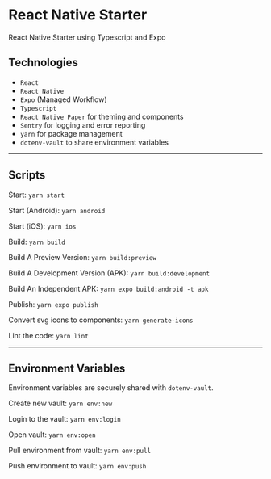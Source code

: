 # React Native Starter

React Native Starter using Typescript and Expo

## Technologies

- `React`
- `React Native`
- `Expo` (Managed Workflow)
- `Typescript`
- `React Native Paper` for theming and components
- `Sentry` for logging and error reporting
- `yarn` for package management
- `dotenv-vault` to share environment variables

---

## Scripts

Start: `yarn start`

Start (Android): `yarn android`

Start (iOS): `yarn ios`

Build: `yarn build`

Build A Preview Version: `yarn build:preview`

Build A Development Version (APK): `yarn build:development`

Build An Independent APK: `yarn expo build:android -t apk`

Publish: `yarn expo publish`

Convert svg icons to components: `yarn generate-icons`

Lint the code: `yarn lint`

---

## Environment Variables

Environment variables are securely shared with `dotenv-vault`.

Create new vault: `yarn env:new`

Login to the vault: `yarn env:login`

Open vault: `yarn env:open`

Pull environment from vault: `yarn env:pull`

Push environment to vault: `yarn env:push`
